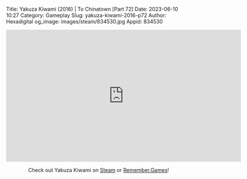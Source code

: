 Title: Yakuza Kiwami (2016) | To Chinatown [Part 72]
Date: 2023-06-10 10:27
Category: Gameplay
Slug: yakuza-kiwami-2016-p72
Author: Hexadigital
og_image: images/steam/834530.jpg
Appid: 834530

<center><iframe src="https://www.youtube.com/embed/Vuhksc4fWPo?feature=oembed" allow="accelerometer; autoplay; encrypted-media; gyroscope; picture-in-picture" width="640" height="360" frameborder="0"></iframe>

Check out Yakuza Kiwami on [Steam](https://store.steampowered.com/app/834530/?curator_clanid=34633900) or [Remember.Games](https://remember.games/game/342/)!</center>